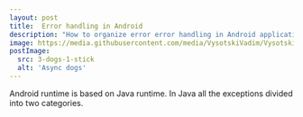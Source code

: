 ```yaml
---
layout: post
title:  Error handling in Android
description: "How to organize error error handling in Android application."
image: https://media.githubusercontent.com/media/VysotskiVadim/VysotskiVadim.github.io/master/assets/3-dogs-1-stick.jpg
postImage:
  src: 3-dogs-1-stick
  alt: 'Async dogs'
---
```




Android runtime is based on Java runtime.
In Java all the exceptions divided into two categories.